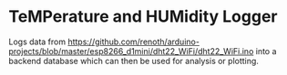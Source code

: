 # TeMPerature and HUMidity Logger

Logs data from https://github.com/renoth/arduino-projects/blob/master/esp8266_d1mini/dht22_WiFi/dht22_WiFi.ino into a backend database which can then be used for analysis or plotting.
